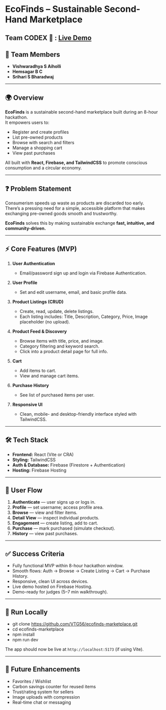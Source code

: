 # EcoFinds – Sustainable Second-Hand Marketplace  

## Team CODEX 🌱 : [Live Demo](https://ecofindsmarketplace.web.app)

## 👥 Team Members  
- **Vishwaradhya S Aiholli**  
- **Hemsagar B C**  
- **Srihari S Bharadwaj**  

---

## 🌍 Overview  
**EcoFinds** is a sustainable second-hand marketplace built during an 8-hour hackathon.  
It empowers users to:  
- Register and create profiles  
- List pre-owned products  
- Browse with search and filters  
- Manage a shopping cart  
- View past purchases  

All built with **React, Firebase, and TailwindCSS** to promote conscious consumption and a circular economy.  

---

## ❓ Problem Statement  
Consumerism speeds up waste as products are discarded too early.  
There’s a pressing need for a simple, accessible platform that makes exchanging pre-owned goods smooth and trustworthy.  

**EcoFinds** solves this by making sustainable exchange **fast, intuitive, and community-driven.**  

---

## ⚡ Core Features (MVP)  

1. **User Authentication**  
   - Email/password sign up and login via Firebase Authentication.  

2. **User Profile**  
   - Set and edit username, email, and basic profile data.  

3. **Product Listings (CRUD)**  
   - Create, read, update, delete listings.  
   - Each listing includes: Title, Description, Category, Price, Image placeholder (no upload).  

4. **Product Feed & Discovery**  
   - Browse items with title, price, and image.  
   - Category filtering and keyword search.  
   - Click into a product detail page for full info.  

5. **Cart**  
   - Add items to cart.  
   - View and manage cart items.  

6. **Purchase History**  
   - See list of purchased items per user.  

7. **Responsive UI**  
   - Clean, mobile- and desktop-friendly interface styled with TailwindCSS.  

---

## 🛠 Tech Stack  
- **Frontend:** React (Vite or CRA)  
- **Styling:** TailwindCSS  
- **Auth & Database:** Firebase (Firestore + Authentication)  
- **Hosting:** Firebase Hosting  

---

## 🔄 User Flow  
1. **Authenticate** — user signs up or logs in.  
2. **Profile** — set username; access profile area.  
3. **Browse** — view and filter items.  
4. **Detail View** — inspect individual products.  
5. **Engagement** — create listing, add to cart.  
6. **Purchase** — mark purchased (simulate checkout).  
7. **History** — view past purchases.  

---

## ✅ Success Criteria  
- Fully functional MVP within 8-hour hackathon window.  
- Smooth flows: Auth → Browse → Create Listing → Cart → Purchase History.  
- Responsive, clean UI across devices.  
- Live demo hosted on Firebase Hosting.  
- Demo-ready for judges (5–7 min walkthrough).  

---

## 🚀 Run Locally  
- git clone https://github.com/VTG56/ecofinds-marketplace.git
- cd ecofinds-marketplace
- npm install
- npm run dev

The app should now be live at `http://localhost:5173` (if using Vite).  

---

## 🌟 Future Enhancements  
- Favorites / Wishlist  
- Carbon savings counter for reused items  
- Trust/rating system for sellers  
- Image uploads with compression  
- Real-time chat or messaging  
